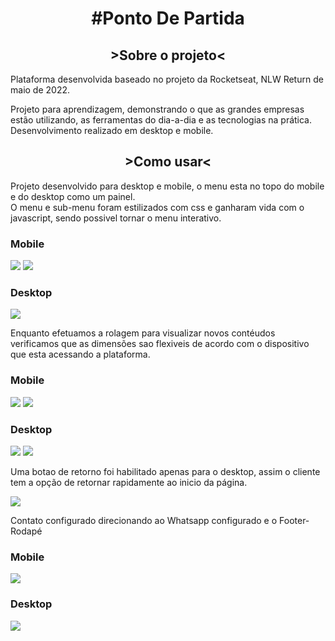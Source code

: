 <h1 align="center"><strong> #Ponto De Partida</strong></h1>

<h2 align="center"><strong> >Sobre o projeto< </strong></h2>

<p> 
  Plataforma desenvolvida baseado no projeto da Rocketseat, NLW Return de maio de 2022.
</p>

<p>
  Projeto para aprendizagem, demonstrando o que as grandes empresas estão utilizando, as ferramentas do dia-a-dia e as tecnologias na prática.<br>
  Desenvolvimento realizado em desktop e mobile.
</p>

<h2 align="center"><strong> >Como usar< </strong></h2>
<p> Projeto desenvolvido para desktop e mobile, o menu esta no topo do mobile e do desktop como um painel.<br>
  O menu e sub-menu foram estilizados com css e ganharam vida com o javascript, sendo possivel tornar o  menu interativo.
</p>
<h3><strong>Mobile</strong></h3>
<img src="images\home mobile.jpg"/>
<img src="images\menu mobile.jpg"/>
<h3><strong>Desktop</strong></h3>
<img src="images\home desktop.jpg"/>

<p>Enquanto efetuamos a rolagem para visualizar novos contéudos verificamos que as dimensões sao flexiveis de acordo
com o dispositivo que esta acessando a plataforma.</p>

<h3><strong>Mobile</strong></h3>
<img src="images\service mobile.jpg"/>
<img src="images\Sobre mobile.jpg"/>
<h3><strong>Desktop</strong></h3>
<img src="images\services desktop.jpg"/>
<img src="images\Sobre desktop.jpg"/>

<p>Uma botao de retorno foi habilitado apenas para o desktop, assim o cliente tem a opção de retornar rapidamente ao inicio da página.</p>

<img src="images\button return desktop.jpg"/>

<p>Contato configurado direcionando ao Whatsapp configurado e o Footer-Rodapé </p>
<h3><strong>Mobile</strong></h3>
<img src="images\contato - footer mobile.jpg"/>
<h3><strong>Desktop</strong></h3>
<img src="images\contato - footer desktop.jpg"/>